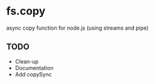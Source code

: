 fs.copy
=======

async copy function for node.js (using streams and pipe)

## TODO
  * Clean-up
  * Documentation
  * Add copySync